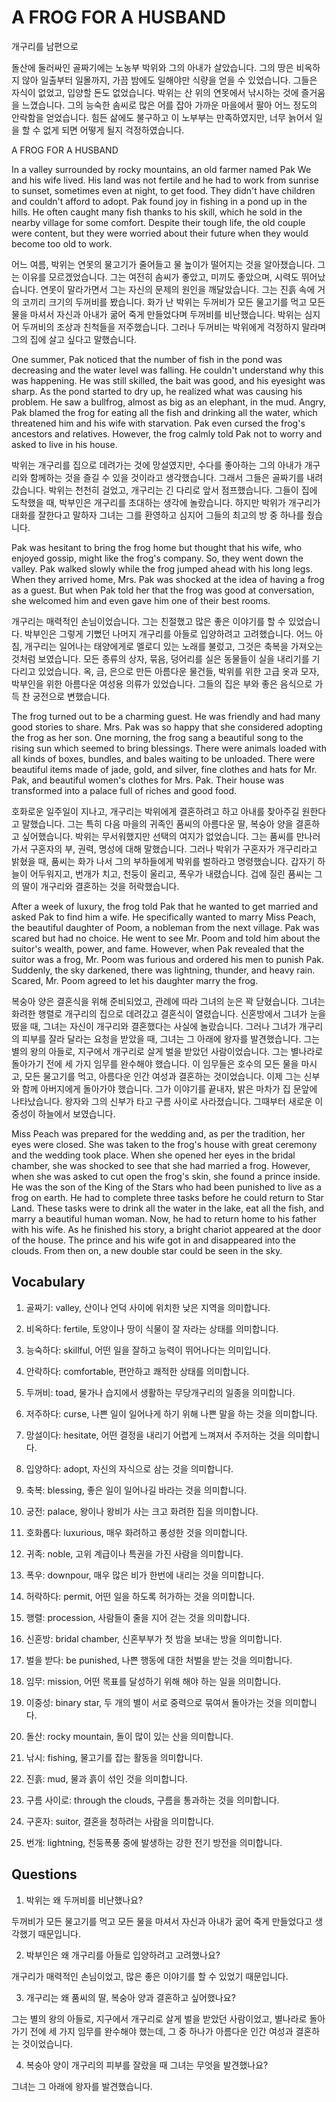 # A FROG FOR A HUSBAND

개구리를 남편으로

돌산에 둘러싸인 골짜기에는 노농부 박위와 그의 아내가 살았습니다. 그의 땅은 비옥하지 않아 일출부터 일몰까지, 가끔 밤에도 일해야만 식량을 얻을 수 있었습니다. 그들은 자식이 없었고, 입양할 돈도 없었습니다. 박위는 산 위의 연못에서 낚시하는 것에 즐거움을 느꼈습니다. 그의 능숙한 솜씨로 많은 어를 잡아 가까운 마을에서 팔아 어느 정도의 안락함을 얻었습니다. 힘든 삶에도 불구하고 이 노부부는 만족하였지만, 너무 늙어서 일을 할 수 없게 되면 어떻게 될지 걱정하였습니다.

A FROG FOR A HUSBAND

In a valley surrounded by rocky mountains, an old farmer named Pak We and his wife lived. His land was not fertile and he had to work from sunrise to sunset, sometimes even at night, to get food. They didn't have children and couldn't afford to adopt. Pak found joy in fishing in a pond up in the hills. He often caught many fish thanks to his skill, which he sold in the nearby village for some comfort. Despite their tough life, the old couple were content, but they were worried about their future when they would become too old to work.

어느 여름, 박위는 연못의 물고기가 줄어들고 물 높이가 떨어지는 것을 알아챘습니다. 그는 이유를 모르겠었습니다. 그는 여전히 솜씨가 좋았고, 미끼도 좋았으며, 시력도 뛰어났습니다. 연못이 말라가면서 그는 자신의 문제의 원인을 깨달았습니다. 그는 진흙 속에 거의 코끼리 크기의 두꺼비를 봤습니다. 화가 난 박위는 두꺼비가 모든 물고기를 먹고 모든 물을 마셔서 자신과 아내가 굶어 죽게 만들었다며 두꺼비를 비난했습니다. 박위는 심지어 두꺼비의 조상과 친척들을 저주했습니다. 그러나 두꺼비는 박위에게 걱정하지 말라며 그의 집에 살고 싶다고 말했습니다.

One summer, Pak noticed that the number of fish in the pond was decreasing and the water level was falling. He couldn't understand why this was happening. He was still skilled, the bait was good, and his eyesight was sharp. As the pond started to dry up, he realized what was causing his problem. He saw a bullfrog, almost as big as an elephant, in the mud. Angry, Pak blamed the frog for eating all the fish and drinking all the water, which threatened him and his wife with starvation. Pak even cursed the frog's ancestors and relatives. However, the frog calmly told Pak not to worry and asked to live in his house.

박위는 개구리를 집으로 데려가는 것에 망설였지만, 수다를 좋아하는 그의 아내가 개구리와 함께하는 것을 즐길 수 있을 것이라고 생각했습니다. 그래서 그들은 골짜기를 내려갔습니다. 박위는 천천히 걸었고, 개구리는 긴 다리로 앞서 점프했습니다. 그들이 집에 도착했을 때, 박부인은 개구리를 초대하는 생각에 놀랐습니다. 하지만 박위가 개구리가 대화를 잘한다고 말하자 그녀는 그를 환영하고 심지어 그들의 최고의 방 중 하나를 줬습니다.

Pak was hesitant to bring the frog home but thought that his wife, who enjoyed gossip, might like the frog's company. So, they went down the valley. Pak walked slowly while the frog jumped ahead with his long legs. When they arrived home, Mrs. Pak was shocked at the idea of having a frog as a guest. But when Pak told her that the frog was good at conversation, she welcomed him and even gave him one of their best rooms.

개구리는 매력적인 손님이었습니다. 그는 친절했고 많은 좋은 이야기를 할 수 있었습니다. 박부인은 그렇게 기뻤던 나머지 개구리를 아들로 입양하려고 고려했습니다. 어느 아침, 개구리는 일어나는 태양에게로 멜로디 있는 노래를 불렀고, 그것은 축복을 가져오는 것처럼 보였습니다. 모든 종류의 상자, 묶음, 덩어리를 실은 동물들이 실을 내리기를 기다리고 있었습니다. 옥, 금, 은으로 만든 아름다운 물건들, 박위를 위한 고급 옷과 모자, 박부인을 위한 아름다운 여성용 의류가 있었습니다. 그들의 집은 부와 좋은 음식으로 가득 찬 궁전으로 변했습니다.

The frog turned out to be a charming guest. He was friendly and had many good stories to share. Mrs. Pak was so happy that she considered adopting the frog as her son. One morning, the frog sang a beautiful song to the rising sun which seemed to bring blessings. There were animals loaded with all kinds of boxes, bundles, and bales waiting to be unloaded. There were beautiful items made of jade, gold, and silver, fine clothes and hats for Mr. Pak, and beautiful women's clothes for Mrs. Pak. Their house was transformed into a palace full of riches and good food.

호화로운 일주일이 지나고, 개구리는 박위에게 결혼하려고 하고 아내를 찾아주길 원한다고 말했습니다. 그는 특히 다음 마을의 귀족인 품씨의 아름다운 딸, 복숭아 양을 결혼하고 싶어했습니다. 박위는 무서워했지만 선택의 여지가 없었습니다. 그는 품씨를 만나러 가서 구혼자의 부, 권력, 명성에 대해 말했습니다. 그러나 박위가 구혼자가 개구리라고 밝혔을 때, 품씨는 화가 나서 그의 부하들에게 박위를 벌하라고 명령했습니다. 갑자기 하늘이 어두워지고, 번개가 치고, 천둥이 울리고, 폭우가 내렸습니다. 겁에 질린 품씨는 그의 딸이 개구리와 결혼하는 것을 허락했습니다.

After a week of luxury, the frog told Pak that he wanted to get married and asked Pak to find him a wife. He specifically wanted to marry Miss Peach, the beautiful daughter of Poom, a nobleman from the next village. Pak was scared but had no choice. He went to see Mr. Poom and told him about the suitor's wealth, power, and fame. However, when Pak revealed that the suitor was a frog, Mr. Poom was furious and ordered his men to punish Pak. Suddenly, the sky darkened, there was lightning, thunder, and heavy rain. Scared, Mr. Poom agreed to let his daughter marry the frog.

복숭아 양은 결혼식을 위해 준비되었고, 관례에 따라 그녀의 눈은 꽉 닫혔습니다. 그녀는 화려한 행렬로 개구리의 집으로 데려갔고 결혼식이 열렸습니다. 신혼방에서 그녀가 눈을 떴을 때, 그녀는 자신이 개구리와 결혼했다는 사실에 놀랐습니다. 그러나 그녀가 개구리의 피부를 잘라 달라는 요청을 받았을 때, 그녀는 그 아래에 왕자를 발견했습니다. 그는 별의 왕의 아들로, 지구에서 개구리로 살게 벌을 받았던 사람이었습니다. 그는 별나라로 돌아가기 전에 세 가지 임무를 완수해야 했습니다. 이 임무들은 호수의 모든 물을 마시고, 모든 물고기를 먹고, 아름다운 인간 여성과 결혼하는 것이었습니다. 이제 그는 신부와 함께 아버지에게 돌아가야 했습니다. 그가 이야기를 끝내자, 밝은 마차가 집 문앞에 나타났습니다. 왕자와 그의 신부가 타고 구름 사이로 사라졌습니다. 그때부터 새로운 이중성이 하늘에서 보였습니다.

Miss Peach was prepared for the wedding and, as per the tradition, her eyes were closed. She was taken to the frog's house with great ceremony and the wedding took place. When she opened her eyes in the bridal chamber, she was shocked to see that she had married a frog. However, when she was asked to cut open the frog's skin, she found a prince inside. He was the son of the King of the Stars who had been punished to live as a frog on earth. He had to complete three tasks before he could return to Star Land. These tasks were to drink all the water in the lake, eat all the fish, and marry a beautiful human woman. Now, he had to return home to his father with his wife. As he finished his story, a bright chariot appeared at the door of the house. The prince and his wife got in and disappeared into the clouds. From then on, a new double star could be seen in the sky.

## Vocabulary

1. 골짜기: valley, 산이나 언덕 사이에 위치한 낮은 지역을 의미합니다.

2. 비옥하다: fertile, 토양이나 땅이 식물이 잘 자라는 상태를 의미합니다.

3. 능숙하다: skillful, 어떤 일을 잘하고 능력이 뛰어나다는 의미입니다.

4. 안락하다: comfortable, 편안하고 쾌적한 상태를 의미합니다.

5. 두꺼비: toad, 물가나 습지에서 생활하는 무당개구리의 일종을 의미합니다.

6. 저주하다: curse, 나쁜 일이 일어나게 하기 위해 나쁜 말을 하는 것을 의미합니다.

7. 망설이다: hesitate, 어떤 결정을 내리기 어렵게 느껴져서 주저하는 것을 의미합니다.

8. 입양하다: adopt, 자신의 자식으로 삼는 것을 의미합니다.

9. 축복: blessing, 좋은 일이 일어나길 바라는 것을 의미합니다.

10. 궁전: palace, 왕이나 왕비가 사는 크고 화려한 집을 의미합니다.

11. 호화롭다: luxurious, 매우 화려하고 풍성한 것을 의미합니다.

12. 귀족: noble, 고위 계급이나 특권을 가진 사람을 의미합니다.

13. 폭우: downpour, 매우 많은 비가 한번에 내리는 것을 의미합니다.

14. 허락하다: permit, 어떤 일을 하도록 허가하는 것을 의미합니다.

15. 행렬: procession, 사람들이 줄을 지어 걷는 것을 의미합니다.

16. 신혼방: bridal chamber, 신혼부부가 첫 밤을 보내는 방을 의미합니다.

17. 벌을 받다: be punished, 나쁜 행동에 대한 처벌을 받는 것을 의미합니다.

18. 임무: mission, 어떤 목표를 달성하기 위해 해야 하는 일을 의미합니다.

19. 이중성: binary star, 두 개의 별이 서로 중력으로 묶여서 돌아가는 것을 의미합니다.

20. 돌산: rocky mountain, 돌이 많이 있는 산을 의미합니다.

21. 낚시: fishing, 물고기를 잡는 활동을 의미합니다.

22. 진흙: mud, 물과 흙이 섞인 것을 의미합니다.

23. 구름 사이로: through the clouds, 구름을 통과하는 것을 의미합니다.

24. 구혼자: suitor, 결혼을 청하려는 사람을 의미합니다.

25. 번개: lightning, 천둥폭풍 중에 발생하는 강한 전기 방전을 의미합니다.

## Questions

1. 박위는 왜 두꺼비를 비난했나요?

두꺼비가 모든 물고기를 먹고 모든 물을 마셔서 자신과 아내가 굶어 죽게 만들었다고 생각했기 때문입니다.

2. 박부인은 왜 개구리를 아들로 입양하려고 고려했나요?

개구리가 매력적인 손님이었고, 많은 좋은 이야기를 할 수 있었기 때문입니다.

3. 개구리는 왜 품씨의 딸, 복숭아 양과 결혼하고 싶어했나요?

그는 별의 왕의 아들로, 지구에서 개구리로 살게 벌을 받았던 사람이었고, 별나라로 돌아가기 전에 세 가지 임무를 완수해야 했는데, 그 중 하나가 아름다운 인간 여성과 결혼하는 것이었습니다.

4. 복숭아 양이 개구리의 피부를 잘랐을 때 그녀는 무엇을 발견했나요?

그녀는 그 아래에 왕자를 발견했습니다.

